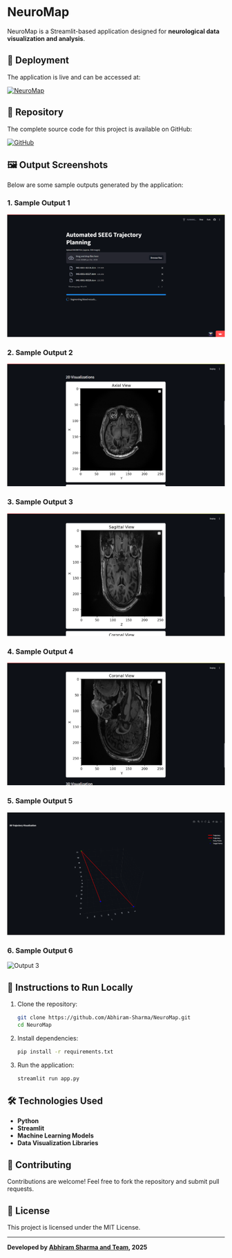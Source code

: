 # NeuroMap

NeuroMap is a Streamlit-based application designed for **neurological data visualization and analysis**.

## 🚀 Deployment

The application is live and can be accessed at:

[![NeuroMap](https://img.shields.io/badge/Streamlit-Live-green)](https://neuromap.streamlit.app/)

## 📂 Repository

The complete source code for this project is available on GitHub:

[![GitHub](https://img.shields.io/badge/GitHub-Repository-blue)](https://github.com/Abhiram-Sharma/NeuroMap/tree/main)

## 🖼️ Output Screenshots

Below are some sample outputs generated by the application:

### 1. Sample Output 1
![Output 1](https://raw.githubusercontent.com/Abhiram-Sharma/NeuroMap/main/output1.png)

### 2. Sample Output 2
![Output 2](https://raw.githubusercontent.com/Abhiram-Sharma/NeuroMap/main/output2.png)

### 3. Sample Output 3
![Output 3](https://raw.githubusercontent.com/Abhiram-Sharma/NeuroMap/main/output3.png)

### 4. Sample Output 4
![Output 4](https://raw.githubusercontent.com/Abhiram-Sharma/NeuroMap/main/output4.png)

### 5. Sample Output 5
![Output 3](https://raw.githubusercontent.com/Abhiram-Sharma/NeuroMap/main/output5.png)

### 6. Sample Output 6
![Output 3](https://raw.githubusercontent.com/Abhiram-Sharma/NeuroMap/main/output6.png)

## 📜 Instructions to Run Locally

1. Clone the repository:
   ```bash
   git clone https://github.com/Abhiram-Sharma/NeuroMap.git
   cd NeuroMap
   ```
2. Install dependencies:
   ```bash
   pip install -r requirements.txt
   ```
3. Run the application:
   ```bash
   streamlit run app.py
   ```

## 🛠️ Technologies Used
- **Python**
- **Streamlit**
- **Machine Learning Models**
- **Data Visualization Libraries**

## 🤝 Contributing
Contributions are welcome! Feel free to fork the repository and submit pull requests.

## 📄 License
This project is licensed under the MIT License.

---
**Developed by [Abhiram Sharma and Team](https://github.com/Abhiram-Sharma), 2025**
